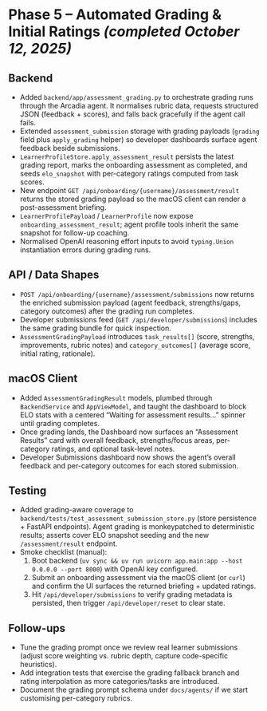 # Phase 5 – Automated Grading & Initial Ratings *(completed October 12, 2025)*

## Backend
- Added `backend/app/assessment_grading.py` to orchestrate grading runs through the Arcadia agent. It normalises rubric data, requests structured JSON (feedback + scores), and falls back gracefully if the agent call fails.
- Extended `assessment_submission` storage with grading payloads (`grading` field plus `apply_grading` helper) so developer dashboards surface agent feedback beside submissions.
- `LearnerProfileStore.apply_assessment_result` persists the latest grading report, marks the onboarding assessment as completed, and seeds `elo_snapshot` with per-category ratings computed from task scores.
- New endpoint `GET /api/onboarding/{username}/assessment/result` returns the stored grading payload so the macOS client can render a post-assessment briefing.
- `LearnerProfilePayload` / `LearnerProfile` now expose `onboarding_assessment_result`; agent profile tools inherit the same snapshot for follow-up coaching.
- Normalised OpenAI reasoning effort inputs to avoid `typing.Union` instantiation errors during grading runs.

## API / Data Shapes
- `POST /api/onboarding/{username}/assessment/submissions` now returns the enriched submission payload (agent feedback, strengths/gaps, category outcomes) after the grading run completes.
- Developer submissions feed (`GET /api/developer/submissions`) includes the same grading bundle for quick inspection.
- `AssessmentGradingPayload` introduces `task_results[]` (score, strengths, improvements, rubric notes) and `category_outcomes[]` (average score, initial rating, rationale).

## macOS Client
- Added `AssessmentGradingResult` models, plumbed through `BackendService` and `AppViewModel`, and taught the dashboard to block ELO stats with a centered “Waiting for assessment results…” spinner until grading completes.
- Once grading lands, the Dashboard now surfaces an “Assessment Results” card with overall feedback, strengths/focus areas, per-category ratings, and optional task-level notes.
- Developer Submissions dashboard now shows the agent’s overall feedback and per-category outcomes for each stored submission.

## Testing
- Added grading-aware coverage to `backend/tests/test_assessment_submission_store.py` (store persistence + FastAPI endpoints). Agent grading is monkeypatched to deterministic results; asserts cover ELO snapshot seeding and the new `/assessment/result` endpoint.
- Smoke checklist (manual):
  1. Boot backend (`uv sync && uv run uvicorn app.main:app --host 0.0.0.0 --port 8000`) with OpenAI key configured.
  2. Submit an onboarding assessment via the macOS client (or `curl`) and confirm the UI surfaces the returned briefing + updated ratings.
  3. Hit `/api/developer/submissions` to verify grading metadata is persisted, then trigger `/api/developer/reset` to clear state.

## Follow-ups
- Tune the grading prompt once we review real learner submissions (adjust score weighting vs. rubric depth, capture code-specific heuristics).
- Add integration tests that exercise the grading fallback branch and rating interpolation as more categories/tasks are introduced.
- Document the grading prompt schema under `docs/agents/` if we start customising per-category rubrics.
